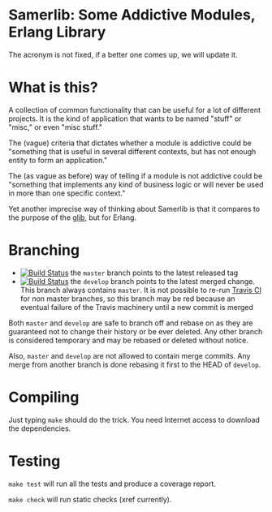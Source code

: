 # Samerlib: Some Addictive Modules, Erlang Library

The acronym is not fixed, if a better one comes up, we will update it.

# What is this?

A collection of common functionality that can be useful for a lot of different
projects. It is the kind of application that wants to be named "stuff" or
"misc," or even "misc stuff."

The (vague) criteria that dictates whether a module is addictive could be
"something that is useful in several different contexts, but has not enough
entity to form an application."

The (as vague as before) way of telling if a module is not addictive could be
"something that implements any kind of business logic or will never be used in
more than one specific context."

Yet another imprecise way of thinking about Samerlib is that it compares to the
purpose of the [glib](http://developer.gnome.org/glib/), but for Erlang.

# Branching

 * [![Build
   Status](https://secure.travis-ci.org/samuelrivas/samerlib.png?branch=master)](http://travis-ci.org/samuelrivas/samerlib)
   the `master` branch points to the latest released tag
 * [![Build
   Status](https://secure.travis-ci.org/samuelrivas/samerlib.png?branch=develop)](http://travis-ci.org/samuelrivas/samerlib)
   the `develop` branch points to the latest merged change. This branch always
   contains `master`. It is not possible to re-run [Travis
   CI](https://travis-ci.org/) for non master branches, so this branch may be
   red because an eventual failure of the Travis machinery until a new commit is
   merged

Both `master` and `develop` are safe to branch off and rebase on as they are
guaranteed not to change their history or be ever deleted. Any other branch is
considered temporary and may be rebased or deleted without notice.

Also, `master` and `develop` are not allowed to contain merge commits. Any merge
from another branch is done rebasing it first to the HEAD of `develop`.

# Compiling

Just typing `make` should do the trick. You need Internet access to download the
dependencies.

# Testing

`make test` will run all the tests and produce a coverage report.

`make check` will run static checks (xref currently).
